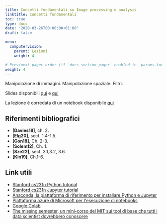 ```yaml
---
title: Concetti fondamentali su Image processing e analysis
linktitle: Concetti fondamentali
toc: true
type: docs
date: "2020-03-26T00:00:00+01:00"
draft: false

menu:
  computervision:
    parent: Lezioni
    weight: 4

# Prev/next pager order (if `docs_section_pager` enabled in `params.toml`)
weight: 4
---
```


Manipolazione di immagini. Manipolazione spaziale. Filtri.

Slides disponibili [qui](../pdf/2.Image_fundamentals.pdf) e [qui](../pdf/3.3.Filters.pdf)

La lezione è corredata di un notebook disponibile [qui](https://github.com/gmanco/cv_notebooks/blob/master/2.Filters.ipynb)



## Riferimenti bibliografici

- **[Davies18]**, ch. 2. 
- **[Elg20]**, sect. 1.4-1.5. 
- **[Gon18]**, Ch. 2-3. 
- **[Solem12]**, Ch. 1.
- **[Sze22]**, sect. 3.1,3.2, 3.6.
- **[Kin19]**, Ch.1-6.

## Link utili

- [Stanford cs231n Python tutorial](http://cs231n.github.io/python-numpy-tutorial/)
- [Stanford cs231n Jupyter tutorial](http://cs231n.github.io/ipython-tutorial/)
- [Anaconda, la piattaforma di riferimento per installare Python e Jupyter](https://www.anaconda.com/)
- [Piattaforma azure di Microsoft per l'esecuzione di notebooks](https://notebooks.azure.com/)
- [Google Colab](https://colab.research.google.com/notebooks/intro.ipynb)
- [The missing semester, un mini-corso del MIT sui tool di base che tutti i data scientist dovrebbero conoscere](https://missing.csail.mit.edu/?fbclid=IwAR0N3s-DbRLrSWW3tB1L5iu_thdiEtFuL7cGUwxyOL-yc7skytSDGdT9ZAo)